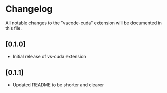 # Changelog
All notable changes to the "vscode-cuda" extension will be documented in this file.

<!-- Check [Keep a Changelog](http://keepachangelog.com/) for recommendations on how to structure this file. -->

## [0.1.0]
- Initial release of vs-cuda extension

## [0.1.1]
- Updated README to be shorter and clearer